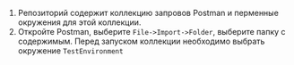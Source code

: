 1. Репозиторий содержит коллекцию запровов Postman и перменные окружения для этой коллекции.
2. Откройте Postman, выберите `File->Import->Folder`, выберите папку с содержимым. Перед запуском коллекции необходимо выбрать окружение `TestEnvironment`
